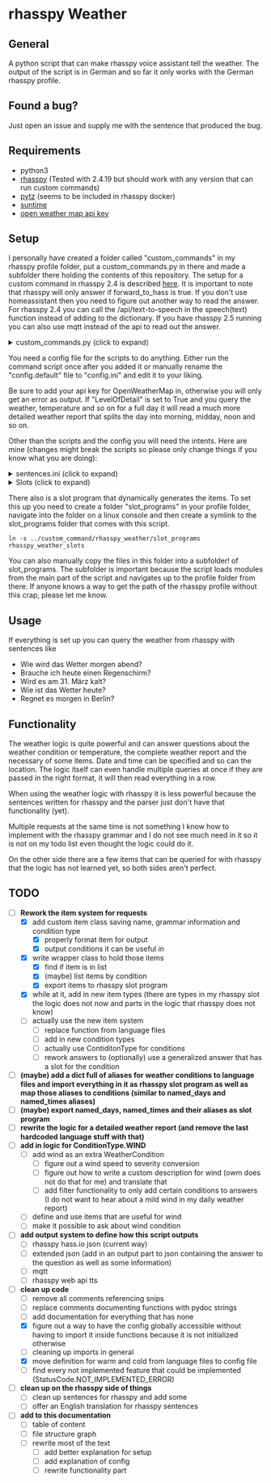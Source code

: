 # rhasspy Weather

## General
A python script that can make rhasspy voice assistant tell the weather. The output of the script is in German and so far it only works with the German rhasspy profile.

## Found a bug?
Just open an issue and supply me with the sentence that produced the bug. 

## Requirements
* python3
* [rhasspy](https://rhasspy.readthedocs.io/en/latest/) (Tested with 2.4.19 but should work with any version that can run custom commands)
* [pytz](https://pypi.org/project/pytz/) (seems to be included in rhasspy docker)
* [suntime](https://pypi.org/project/suntime/)
* [open weather map api key](https://home.openweathermap.org/api_keys)

## Setup
I personally have created a folder called "custom_commands" in my rhasspy profile folder, put a custom_commands.py in there and made a subfolder there holding the contents of this repository. The setup for a custom command in rhasspy 2.4 is described [here](https://rhasspy.readthedocs.io/en/latest/intent-handling/#command). It is important to note that rhasspy will only answer if forward_to_hass is true. If you don't use homeassistant then you need to figure out another way to read the answer. For rhasspy 2.4 you can call the /api/text-to-speech in the speech(text) function instead of adding to the dictionary. If you have rhasspy 2.5 running you can also use mqtt instead of the api to read out the answer.

<details>
<summary>custom_commands.py (click to expand)</summary>
<p>

```python
#!/usr/bin/python3

import sys
import json
import datetime
import pytz
import rhasspy_weather.rhasspy_weather as weather

import os
import logging

logging_format = '%(asctime)s - %(levelname)-5s - %(name)s.%(funcName)s[%(lineno)d]: %(message)s'
logging.basicConfig(filename=os.path.join(os.path.dirname(__file__), 'output.log'), format=logging_format, datefmt="%Y-%m-%d %H:%M:%S", level=logging.INFO)

def customTime(*args):
    converted = datetime.datetime.now(pytz.timezone('Europe/Berlin'))
    return converted.timetuple()

logging.Formatter.converter = customTime

log = logging.getLogger(__name__)

def exception_to_log(type, value, traceback):
    log.exception("Uncaught exception: ", exc_info=(type, value, traceback))

sys.excepthook = exception_to_log

def speech(text):
    global o
    o["speech"] = {"text": text}

log.info("Custom Script Started")
# get json from stdin and load into python dict
o = json.loads(sys.stdin.read())

intent = o["intent"]["name"]

if intent.startswith("GetWeatherForecast"):
    log.info("Detected Weather Intent")
    forecast = weather.get_weather_forecast(o)
    speech(forecast)

# convert dict to json and print to stdout
print(json.dumps(o))
```

</p>
</details>

You need a config file for the scripts to do anything. Either run the command script once after you added it or manually rename the "config.default" file to "config.ini" and edit it to your liking. 

Be sure to add your api key for OpenWeatherMap in, otherwise you will only get an error as output.
If "LevelOfDetail" is set to True and you query the weather, temperature and so on for a full day it will read a much more detailed weather report that splits the day into morning, midday, noon and so on.

Other than the scripts and the config you will need the intents. Here are mine (changes might break the scripts so please only change things if you know what you are doing):

<details>
<summary>sentences.ini (click to expand)</summary>
<p>

```
[GetWeatherForecast]
day = ($named_days|[am:] ($rhasspy/days|((0..31) $rhasspy/months))|in (0..7) Tagen)
time = ($named_times|[um:] (0..24) [Uhr:] [(0..59)]|in (einer Stunde|(2..100) Stunden))
location = [(Frankfurt|Berlin|Regensburg|London)]
wie (ist|wird) das wetter [<day> {when_day}] [<time> {when_time}] [in <location> {location}]
wie (ist|wird) [<day> {when_day}] [<time> {when_time}] das wetter [in <location> {location}]

[GetWeatherForecastItem]
brauche ich [<GetWeatherForecast.day> {when_day}] [<GetWeatherForecast.time> {when_time}] [in <GetWeatherForecast.location> {location}] [(eine|einen|ein)] $rhasspy_weather_slots/items {item}

[GetWeatherForecastCondition]
gibt es [<GetWeatherForecast.day> {when_day}] [<GetWeatherForecast.time> {when_time}] [in <GetWeatherForecast.location> {location}] $weather_condition {condition}
scheint [<GetWeatherForecast.day> {when_day}] [<GetWeatherForecast.time> {when_time}] [in <GetWeatherForecast.location> {location}] die $weather_condition {condition}
$weather_condition {condition} es [<GetWeatherForecast.day> {when_day}] [<GetWeatherForecast.time> {when_time}] [in <GetWeatherForecast.location> {location}]

[GetWeatherForecastTemperature]
(ist|wird) es [<GetWeatherForecast.day> {when_day}] [<GetWeatherForecast.time> {when_time}] [in <GetWeatherForecast.location> {location}] (warm|kalt) {temperature}
wie (warm|kalt) {temperature} (ist|wird) es [<GetWeatherForecast.day> {when_day}] [<GetWeatherForecast.time> {when_time}] [in <GetWeatherForecast.location> {location}]
was ist die temperatur [am <GetWeatherForecast.day> {when_day}] [<GetWeatherForecast.time> {when_time}] [in <GetWeatherForecast.location> {location}]
```

</p>
</details>

<details>
<summary>Slots (click to expand)</summary>
<p>
    
```
{
    "named_days": [
        "übermorgen",
        "morgen",
        "heute"
    ],
    "named_times": [
        "nacht",
        "nachmittag",
        "vormittag",
        "früh",
        "morgen",
        "abend",
        "mittag"
    ],
    "weather_condition": [
        "regen",
        "schnee",
        "nebel",
        "wolken",
        "gewitter",
        "sonne",
        "wind",
        "stürmt:wind",
        "regnet:regen",
        "schneit:schnee"
    ]
}
```
    
</p>
</details>

There also is a slot program that dynamically generates the items. To set this up you need to create a folder "slot_programs" in your profile folder, navigate into the folder on a linux console and then create a symlink to the slot_programs folder that comes with this script.

```
ln -s ../custom_command/rhasspy_weather/slot_programs rhasspy_weather_slots
```

You can also manually copy the files in this folder into a subfolder! of slot_programs. The subfolder is important because the script loads modules from the main part of the script and navigates up to the profile folder from there. If anyone knows a way to get the path of the rhasspy profile without this crap, please let me know.

## Usage
If everything is set up you can query the weather from rhasspy with sentences like
 * Wie wird das Wetter morgen abend?
 * Brauche ich heute einen Regenschirm?
 * Wird es am 31. März kalt?
 * Wie ist das Wetter heute?
 * Regnet es morgen in Berlin?
 
## Functionality
The weather logic is quite powerful and can answer questions about the weather condition or temperature, the complete weather report and the necessary of some items. Date and time can be specified and so can the location. The logic itself can even handle multiple queries at once if they are passed in the right format, it will then read everything in a row.

When using the weather logic with rhasspy it is less powerful because the sentences written for rhasspy and the parser just don't have that functionality (yet).

Multiple requests at the same time is not something I know how to implement with the rhasspy grammar and I do not see much need in it so it is not on my todo list even thought the logic could do it. 

On the other side there are a few items that can be queried for with rhasspy that the logic has not learned yet, so both sides aren't perfect.
 
 ## TODO
* [ ] **Rework the item system for requests**
    * [X] add custom item class saving name, grammar information and condition type
        * [X] properly format item for output
        * [X] output conditions it can be useful in
    * [X] write wrapper class to hold those items
        * [X] find if item is in list
        * [X] (maybe) list items by condition
        * [X] export items to rhasspy slot program
    * [X] while at it, add in new item types (there are types in my rhasspy slot the logic does not now and parts in the logic that rhasspy does not know)
    * [ ] actually use the new item system
        * [ ] replace function from language files
        * [ ] add in new condition types
        * [ ] actually use ContiditonType for conditions
        * [ ] rework answers to (optionally) use a generalized answer that has a slot for the condition
* [ ] **(maybe) add a dict full of aliases for weather conditions to language files and import everything in it as rhasspy slot program as well as map those aliases to conditions (similar to named_days and named_times aliases)**
* [ ] **(maybe) export named_days, named_times and their aliases as slot program**
* [ ] **rewrite the logic for a detailed weather report (and remove the last hardcoded language stuff with that)**
* [ ] **add in logic for ConditionType.WIND**
    * [ ] add wind as an extra WeatherCondition
        * [ ] figure out a wind speed to severity conversion
        * [ ] figure out how to write a custom description for wind (owm does not do that for me) and translate that
        * [ ] add filter functionality to only add certain conditions to answers (I do not want to hear about a mild wind in my daily weather report)
    * [ ] define and use items that are useful for wind
    * [ ] make it possible to ask about wind condition
* [ ] **add output system to define how this script outputs**
    * [ ] rhasspy hass.io json (current way)
    * [ ] extended json (add in an output part to json containing the answer to the question as well as some information)
    * [ ] mqtt
    * [ ] rhasspy web api tts
* [ ] **clean up code**
    * [ ] remove all comments referencing snips
    * [ ] replace comments documenting functions with pydoc strings
    * [ ] add documentation for everything that has none
    * [X] figure out a way to have the config globally accessible without having to import it inside functions because it is not initialized otherwise
    * [ ] cleaning up imports in general
    * [X] move definition for warm and cold from language files to config file
    * [ ] find every not implemented feature that could be implemented (StatusCode.NOT_IMPLEMENTED_ERROR)
* [ ] **clean up on the rhasspy side of things**
     * [ ] clean up sentences for rhasspy and add some
     * [ ] offer an English translation for rhasspy sentences
* [ ] **add to this documentation**
    * [ ] table of content
    * [ ] file structure graph
    * [ ] rewrite most of the text
        * [ ] add better explanation for setup
        * [ ] add explanation of config
        * [ ] rewrite functionality part
